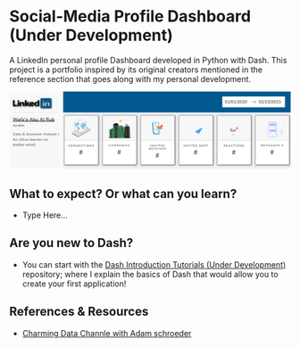 # Social-Media Profile Dashboard (Under Development)
A LinkedIn personal profile Dashboard developed in Python with Dash. This project is a portfolio inspired by its original creators mentioned in the reference section that goes along with my personal development. 

![My LinkedIn Summary Cards](./resources/dashboard_summary_cards.png)
## What to expect? Or what can you learn?
- Type Here...

## Are you new to Dash? 
- You can start with the [Dash Introduction Tutorials (Under Development)](https://github.com/Wafaa-AbuRub/Dash-Introduction-Tutorials) repository; where I explain the basics of Dash that would allow you to create your first application! 



## References & Resources
- [Charming Data Channle with Adam schroeder](https://www.youtube.com/watch?v=b-tawVKOJkY)
